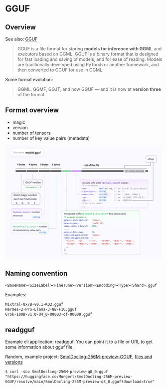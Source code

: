 # GGUF

## Overview

See also: [GGUF](https://github.com/ggml-org/ggml/blob/master/docs/gguf.md)

> GGUF is a file format for storing **models for inference with GGML** and
> executors based on GGML. GGUF is a binary format that is designed for fast
> loading and saving of models, and for ease of reading. Models are
> traditionally developed using PyTorch or another framework, and then
> converted to GGUF for use in GGML.

Some format evolution:

> GGML, GGMF, GGJT, and now GGUF — and it is now at **version three** of the format.


## Format overview

* magic
* version
* number of tensors
* number of key value pairs (metadata)

![](static/313174776-c3623641-3a1d-408e-bfaf-1b7c4e16aa63.png)

## Naming convention

```
<BaseName><SizeLabel><FineTune><Version><Encoding><Type><Shard>.gguf
```

Examples:

```
Mixtral-8x7B-v0.1-KQ2.gguf
Hermes-2-Pro-Llama-3-8B-F16.gguf
Grok-100B-v1.0-Q4_0-00003-of-00009.gguf
```


## readgguf

Example cli application: readgguf. You can point it to a file or URL to get
some information about gguf file.

Random, example project:
[SmolDocling-256M-preview-GGUF](https://huggingface.co/Mungert/SmolDocling-256M-preview-GGUF),
[files and
versions](https://huggingface.co/Mungert/SmolDocling-256M-preview-GGUF/tree/main)

```
$ curl -sLo SmolDocling-256M-preview-q8_0.gguf "https://huggingface.co/Mungert/SmolDocling-256M-preview-GGUF/resolve/main/SmolDocling-256M-preview-q8_0.gguf?download=true"
```

